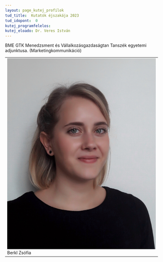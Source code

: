 ```yaml
---
layout: page_kutej_profilok
tud_title:  Kutatók éjszakája 2023
tud_idopont:  0
kutej_programfelelos: 
kutej_eloado: Dr. Veres István
---
```


BME GTK Menedzsment és Vállalkozásgazdaságtan Tanszék egyetemi adjunktusa. (Marketingkommunikáció)


<table class="picture">
<tr>
<td>

<div class="gallery">
    <img src="images/Berkl_Zsofia.jpg" max-width="250" max-height="200">
  <div class="desc">Berkl Zsófia</div>
</div>

</td>
</tr>
</table>
